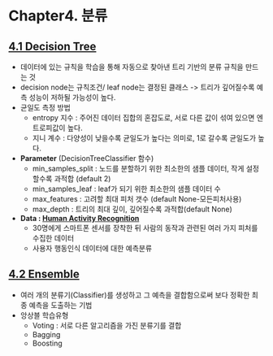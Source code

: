 # Chapter4. 분류
## [4.1 Decision Tree](https://github.com/sohyuniii/Machine-learning/blob/master/4%EC%9E%A5_Classification/4.1%20Decision-Tree.ipynb)
- 데이터에 있는 규칙을 학습을 통해 자동으로 찾아낸 트리 기반의 분류 규칙을 만드는 것
- decision node는 규칙조건/ leaf node는 결정된 클래스 -> 트리가 깊어질수록 예측 성능이 저하될 가능성이 높다.
- 균일도 측정 방법 
  - entropy 지수 : 주어진 데이터 집합의 혼잡도로, 서로 다른 값이 섞여 있으면 엔트로피값이 높다.
  - 지니 계수 : 다양성이 낮을수록 균일도가 높다는 의미로, 1로 갈수록 균일도가 높다.
- **Parameter** (DecisionTreeClassifier 함수)
  - min_samples_split : 노드를 분할하기 위한 최소한의 샘플 데이터, 작게 설정할수록 과적합 (default 2)
  - min_samples_leaf : leaf가 되기 위한 최소한의 샘플 데이터 수
  - max_features : 고려할 최대 피처 갯수 (default None-모든피처사용)
  - max_depth : 트리의 최대 깊이, 깊어질수록 과적합(default None)
- **Data : [Human Activity Recognition](https://archive.ics.uci.edu/ml/datasets/Human+Activity+Recognition+Using+Smartphones#)**
  - 30명에게 스마트폰 센서를 장착한 뒤 사람의 동작과 관련된 여러 가지 피처를 수집한 데이터
  - 사용자 행동인식 데이터에 대한 예측분류

## [4.2 Ensemble]()
- 여러 개의 분류기(Classifier)를 생성하고 그 예측을 결합함으로써 보다 정확한 최종 예측을 도출하는 기법
- 앙상블 학습유형
  - Voting : 서로 다른 알고리즘을 가진 분류기를 결합
  - Bagging
  - Boosting
